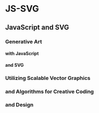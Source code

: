 # JS-SVG
## JavaScript and SVG
### Generative Art
#### with JavaScript
#### and SVG
### Utilizing Scalable Vector Graphics
### and Algorithms for Creative Coding
### and Design
